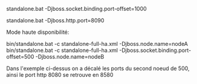 standalone.bat -Djboss.socket.binding.port-offset=1000  

standalone.bat -Djboss.http.port=8090

Mode haute disponibilité:

bin/standalone.bat -c standalone-full-ha.xml -Djboss.node.name=nodeA
bin/standalone.bat  -c standalone-full-ha.xml -Djboss.socket.binding.port-offset=500 -Djboss.node.name=nodeB

Dans l'exemple ci-dessus on a décalé les ports du second noeud de 500, ainsi le port http 8080 se retrouve en 8580